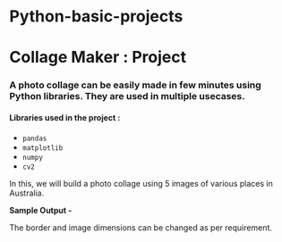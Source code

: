 # Python-basic-projects
# Collage Maker : Project

### A photo collage can be easily made in few minutes using Python libraries. They are used in multiple usecases.

#### Libraries used in the project :
* ` pandas `
* ` matplotlib `
* ` numpy ` 
* ` cv2 `


In this, we will build a photo collage using 5 images of various places in Australia.

**Sample Output -** <br>

The border and image dimensions can be changed as per requirement.
